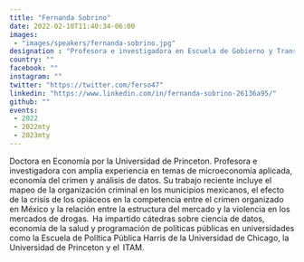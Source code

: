 ```yaml
---
title: "Fernanda Sobrino"
date: 2022-02-10T11:40:34-06:00
images:
 - "images/speakers/fernanda-sobrino.jpg"
designation : "Profesora e investigadora en Escuela de Gobierno y Transformación Pública del Tec de Monterrey"
country: ""
facebook: ""
instagram: ""
twitter: "https://twitter.com/ferso47"
linkedin: "https://www.linkedin.com/in/fernanda-sobrino-26136a95/"
github: ""
events:
 - 2022
 - 2022mty
 - 2023mty
---
```



Doctora en Economía por la Universidad de Princeton. Profesora e investigadora con amplia experiencia en temas de microeconomía aplicada, economía del crimen y análisis de datos. Su trabajo reciente incluye el mapeo de la organización criminal en los municipios mexicanos, el efecto de la crisis de los opiáceos en la competencia entre el crimen organizado en México y la relación entre la estructura del mercado y la violencia en los mercados de drogas.  Ha impartido cátedras sobre ciencia de datos, economía de la salud y programación de políticas públicas en universidades como la Escuela de Política Pública Harris de la Universidad de Chicago, la Universidad de Princeton y el  ITAM.